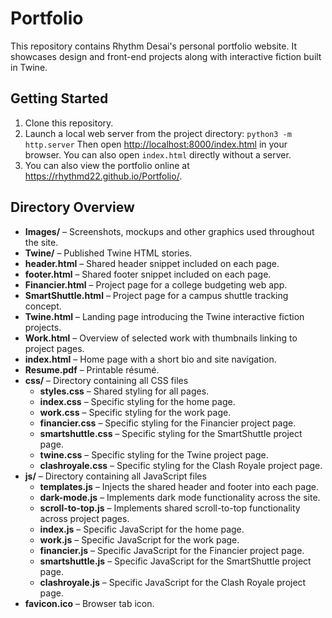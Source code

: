 # Portfolio

This repository contains Rhythm Desai's personal portfolio website. It showcases design and front-end projects along with interactive fiction built in Twine.

## Getting Started

1. Clone this repository.
2. Launch a local web server from the project directory:
   `python3 -m http.server`
   Then open <http://localhost:8000/index.html> in your browser. You can also open `index.html` directly without a server.
3. You can also view the portfolio online at <https://rhythmd22.github.io/Portfolio/>.

## Directory Overview

- **Images/** – Screenshots, mockups and other graphics used throughout the site.
- **Twine/** – Published Twine HTML stories.
- **header.html** – Shared header snippet included on each page.
- **footer.html** – Shared footer snippet included on each page.
- **Financier.html** – Project page for a college budgeting web app.
- **SmartShuttle.html** – Project page for a campus shuttle tracking concept.
- **Twine.html** – Landing page introducing the Twine interactive fiction projects.
- **Work.html** – Overview of selected work with thumbnails linking to project pages.
- **index.html** – Home page with a short bio and site navigation.
- **Resume.pdf** – Printable résumé.
- **css/** – Directory containing all CSS files
  - **styles.css** – Shared styling for all pages.
  - **index.css** – Specific styling for the home page.
  - **work.css** – Specific styling for the work page.
  - **financier.css** – Specific styling for the Financier project page.
  - **smartshuttle.css** – Specific styling for the SmartShuttle project page.
  - **twine.css** – Specific styling for the Twine project page.
  - **clashroyale.css** – Specific styling for the Clash Royale project page.
- **js/** – Directory containing all JavaScript files
  - **templates.js** – Injects the shared header and footer into each page.
  - **dark-mode.js** – Implements dark mode functionality across the site.
  - **scroll-to-top.js** – Implements shared scroll-to-top functionality across project pages.
  - **index.js** – Specific JavaScript for the home page.
  - **work.js** – Specific JavaScript for the work page.
  - **financier.js** – Specific JavaScript for the Financier project page.
  - **smartshuttle.js** – Specific JavaScript for the SmartShuttle project page.
  - **clashroyale.js** – Specific JavaScript for the Clash Royale project page.
- **favicon.ico** – Browser tab icon.